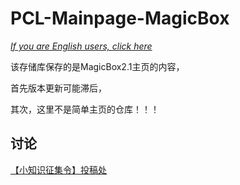 # PCL-Mainpage-MagicBox

[*If you are English users, click here*](https://github.com/FutureStudios-FSC/PCL-Mainpage-MagicBox/blob/main/README_en.md)

该存储库保存的是MagicBox2.1主页的内容，

首先版本更新可能滞后，

其次，这里不是简单主页的仓库！！！

## 讨论

[【小知识征集令】投稿处](https://github.com/FutureStudios-FSC/PCL-Mainpage-MagicBox/discussions/1)
